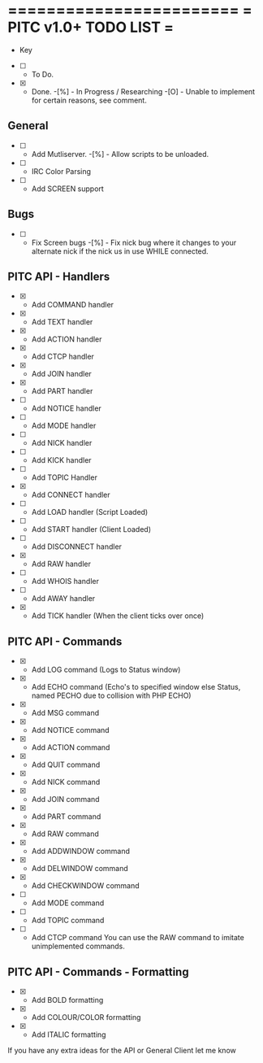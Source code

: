 ========================
= PITC v1.0+ TODO LIST =
========================

- Key
-[ ] - To Do.
-[X] - Done.
-[%] - In Progress / Researching
-[O] - Unable to implement for certain reasons, see comment.

General
-------
-[ ] - Add Mutliserver.
-[%] - Allow scripts to be unloaded.
-[ ] - IRC Color Parsing
-[ ] - Add SCREEN support

Bugs
----
-[ ] - Fix Screen bugs
-[%] - Fix nick bug where it changes to your alternate nick if the nick us in use WHILE connected.

PITC API - Handlers
-------------------
-[X] - Add COMMAND handler
-[X] - Add TEXT handler
-[X] - Add ACTION handler
-[X] - Add CTCP handler
-[X] - Add JOIN handler
-[X] - Add PART handler
-[ ] - Add NOTICE handler
-[ ] - Add MODE handler
-[ ] - Add NICK handler
-[ ] - Add KICK handler
-[ ] - Add TOPIC Handler
-[X] - Add CONNECT handler
-[ ] - Add LOAD handler (Script Loaded)
-[ ] - Add START handler (Client Loaded)
-[ ] - Add DISCONNECT handler
-[X] - Add RAW handler
-[ ] - Add WHOIS handler
-[ ] - Add AWAY handler
-[X] - Add TICK handler (When the client ticks over once)

PITC API - Commands
-------------------
-[X] - Add LOG command (Logs to Status window)
-[X] - Add ECHO command (Echo's to specified window else Status, named PECHO due to collision with PHP ECHO)
-[X] - Add MSG command
-[X] - Add NOTICE command
-[X] - Add ACTION command
-[X] - Add QUIT command
-[X] - Add NICK command
-[X] - Add JOIN command
-[X] - Add PART command
-[X] - Add RAW command
-[X] - Add ADDWINDOW command
-[X] - Add DELWINDOW command
-[X] - Add CHECKWINDOW command
-[ ] - Add MODE command
-[ ] - Add TOPIC command
-[ ] - Add CTCP command
You can use the RAW command to imitate unimplemented commands.

PITC API - Commands - Formatting
--------------------------------
-[X] - Add BOLD formatting
-[X] - Add COLOUR/COLOR formatting
-[X] - Add ITALIC formatting

If you have any extra ideas for the API or General Client let me know